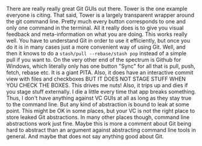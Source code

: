 There are really really great Git GUIs out there. Tower is the one example everyone is citing. That said, Tower is a largely transparent wrapper around the git command line. Pretty much every button corresponds to one and only one command in the terminal. All it really does is to give you visual feedback and meta-information on what you are doing.
This works really well. You have to understand Git in order to use it efficiently, but once you do it is in many cases just a more convenient way of using Git. Well, and then it knows to do a `stash/pull --rebase/stash pop` instead of a simple pull if you want to.
On the very other end of the spectrum is Github for Windows, which literally only has one button "Sync" for all that is pull, push, fetch, rebase etc. It is a giant PITA. Also, it does have an interactive commit view with files and checkboxes BUT IT DOES NOT STAGE STUFF WHEN YOU CHECK THE BOXES. This drives me nuts! Also, it trips up and dies if you stage stuff externally. I die a little every time that app breaks something.
Thus, I don't have anything against VC GUIs at all as long as they stay true to the command line. But any kind of abstraction is bound to leak at some point. This might be OK in some places, but your VC is not the right place to store leaked Git abstractions.
In many other places though, command line abstractions work just fine. Maybe this is more a comment about Git being hard to abstract than an argument against abstracting command line tools in general. And maybe that does not say anything good about Git.